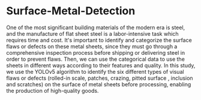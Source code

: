 # Surface-Metal-Detection


One of the most significant building materials of the modern era is steel, and the manufacture of flat
sheet steel is a labor-intensive task which requires time and cost. It's important to identify and categorize
the surface flaws or defects on these metal sheets, since they must go through a comprehensive
inspection process before shipping or delivering steel in order to prevent flaws. Then, we can use the
categorical data to use the sheets in different ways according to their features and quality. In this study,
we use the YOLOv5 algorithm to identify the six different types of visual flaws or defects (rolled-in
scale, patches, crazing, pitted surface , inclusion and scratches) on the surface of metal sheets before
processing, enabling the production of high-quality goods.
